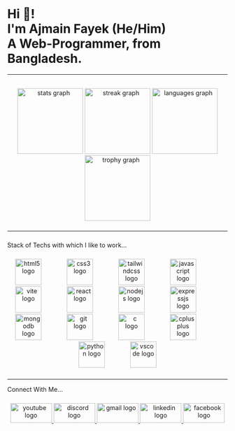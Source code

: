 <br clear="both">

###

<h1 align="left">Hi 👋! <br>I'm Ajmain Fayek (He/Him)<br>A Web-Programmer, from Bangladesh.</h1>
<hr>

<br clear="both">

<div align="center">
  <img src="https://github-readme-stats.vercel.app/api?username=Ajmain-Fayek&hide_title=false&hide_rank=false&show_icons=true&include_all_commits=true&count_private=true&disable_animations=false&theme=tokyonight&locale=en&hide_border=true&custom_title=My%20Stats" height="150" alt="stats graph"  />
  <img src="https://streak-stats.demolab.com?user=Ajmain-Fayek&locale=en&mode=daily&theme=tokyonight&hide_border=true&border_radius=24" height="150" alt="streak graph"  />
  <img src="https://github-readme-stats.vercel.app/api/top-langs?username=Ajmain-Fayek&locale=en&hide_title=false&layout=compact&card_width=320&langs_count=6&theme=tokyonight&hide_border=true" height="150" alt="languages graph"  />
  <img src="https://github-profile-trophy.vercel.app?username=Ajmain-Fayek&theme=tokyonight&column=3&row=1&margin-w=10&margin-h=10&no-frame=true" height="150" alt="trophy graph"  />
</div>

###

<hr>

###

<p align="left">Stack of Techs with which I like to work...</p>

###

<div align="center">
  <img src="https://cdn.jsdelivr.net/gh/devicons/devicon/icons/html5/html5-original.svg" height="60" alt="html5 logo"  />
  <img width="50" />
  <img src="https://cdn.jsdelivr.net/gh/devicons/devicon/icons/css3/css3-original.svg" height="60" alt="css3 logo"  />
  <img width="50" />
  <img src="https://skillicons.dev/icons?i=tailwind" height="60" alt="tailwindcss logo"  />
  <img width="50" />
  <img src="https://cdn.jsdelivr.net/gh/devicons/devicon/icons/javascript/javascript-original.svg" height="60" alt="javascript logo"  />
  <img width="50" />
  <img src="https://vite.dev/logo.svg" height="60" alt="vite logo"  />
  <img width="50" />
  <img src="https://cdn.jsdelivr.net/gh/devicons/devicon/icons/react/react-original.svg" height="60" alt="react logo"  />
  <img width="50" />
  <img src="https://cdn.jsdelivr.net/gh/devicons/devicon/icons/nodejs/nodejs-plain-wordmark.svg" height="60" alt="nodejs logo"  />
  <img width="50" />
  <img src="https://i.ibb.co.com/5cXRCq0/pngwing-com.png" height="60" alt="expressjs logo"  />
  <img width="50" />
  <img src="https://cdn.jsdelivr.net/gh/devicons/devicon/icons/mongodb/mongodb-plain-wordmark.svg" height="60" alt="mongodb logo"  />
  <img width="50" />
  <img src="https://cdn.jsdelivr.net/gh/devicons/devicon/icons/git/git-original.svg" height="60" alt="git logo"  />
  <img width="50" />
  <img src="https://cdn.jsdelivr.net/gh/devicons/devicon/icons/c/c-original.svg" height="60" alt="c logo"  />
  <img width="50" />
  <img src="https://cdn.jsdelivr.net/gh/devicons/devicon/icons/cplusplus/cplusplus-original.svg" height="60" alt="cplusplus logo"  />
  <img width="50" />
  <img src="https://cdn.jsdelivr.net/gh/devicons/devicon/icons/python/python-original.svg" height="60" alt="python logo"  />
  <img width="50" />
  <img src="https://cdn.jsdelivr.net/gh/devicons/devicon/icons/vscode/vscode-original.svg" height="60" alt="vscode logo"  />
</div>

###

<hr>

<p align="left">Connect With Me...</p>

###

<div align="center">
  <a href="https://www.youtube.com/@AjmainFayek733" target="_blank">
    <img src="https://raw.githubusercontent.com/maurodesouza/profile-readme-generator/master/src/assets/icons/social/youtube/default.svg" width="95" height="45" alt="youtube logo"  />
  </a>
  <a href="https://discordapp.com/users/ajmainfayek./" target="_blank">
    <img src="https://raw.githubusercontent.com/maurodesouza/profile-readme-generator/master/src/assets/icons/social/discord/default.svg" width="95" height="45" alt="discord logo"  />
  </a>
  <a href="mailto:ajmainfayek733@gmail.com" target="_blank">
    <img src="https://raw.githubusercontent.com/maurodesouza/profile-readme-generator/master/src/assets/icons/social/gmail/default.svg" width="95" height="45" alt="gmail logo"  />
  </a>
  <a href="https://www.linkedin.com/in/ajmainfayek733/" target="_blank">
    <img src="https://raw.githubusercontent.com/maurodesouza/profile-readme-generator/master/src/assets/icons/social/linkedin/default.svg" width="95" height="45" alt="linkedin logo"  />
  </a>
  <a href="https://www.facebook.com/AjmainFayek733" target="_blank">
    <img src="https://raw.githubusercontent.com/maurodesouza/profile-readme-generator/master/src/assets/icons/social/facebook/default.svg" width="95" height="45" alt="facebook logo"  />
  </a>
</div>

###

